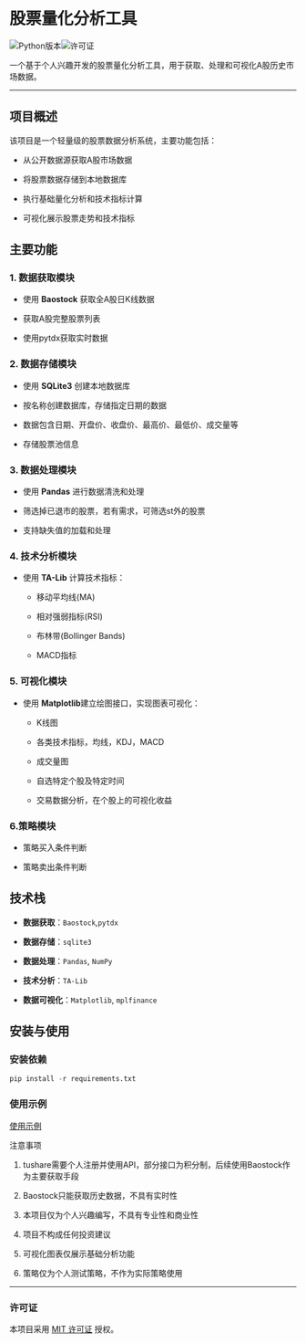 股票量化分析工具
========

![Python版本](https://img.shields.io/badge/Python-3.8+-blue.svg)![许可证](https://img.shields.io/badge/License-MIT-green.svg)

一个基于个人兴趣开发的股票量化分析工具，用于获取、处理和可视化A股历史市场数据。



-------

项目概述
----

该项目是一个轻量级的股票数据分析系统，主要功能包括：

* 从公开数据源获取A股市场数据

* 将股票数据存储到本地数据库

* 执行基础量化分析和技术指标计算

* 可视化展示股票走势和技术指标
  
  

主要功能
-------

### 1. 数据获取模块

* 使用 ​**​Baostock​**​ 获取全A股日K线数据

* 获取A股完整股票列表

* 使用pytdx获取实时数据
  
  

### 2. 数据存储模块

* 使用 ​**​SQLite3​**​ 创建本地数据库

* 按名称创建数据库，存储指定日期的数据

* 数据包含日期、开盘价、收盘价、最高价、最低价、成交量等

* 存储股票池信息
  
  

### 3. 数据处理模块

* 使用 ​**​Pandas​**​ 进行数据清洗和处理

* 筛选掉已退市的股票，若有需求，可筛选st外的股票

* 支持缺失值的加载和处理
  
  

### 4. 技术分析模块

* 使用 ​**​TA-Lib​**​ 计算技术指标：
  
  * 移动平均线(MA)
  
  * 相对强弱指标(RSI)
  
  * 布林带(Bollinger Bands)
  
  * MACD指标
    
    

### 5. 可视化模块

* 使用 ​**​Matplotlib​**​ 建立绘图接口，实现图表可视化：
  
  * K线图
  
  * 各类技术指标，均线，KDJ，MACD
  
  * 成交量图
  
  * 自选特定个股及特定时间
  
  * 交易数据分析，在个股上的可视化收益
    
    

### 6.策略模块

- 策略买入条件判断

- 策略卖出条件判断
  
  
  
  

技术栈
------

* ​**​数据获取​**​：`Baostock`,`pytdx`

* ​**​数据存储​**​：`sqlite3`

* ​**​数据处理​**​：`Pandas`, `NumPy`

* ​**​技术分析​**​：`TA-Lib`

* ​**​数据可视化​**​：`Matplotlib`, `mplfinance`
  
  

安装与使用
--------

### 安装依赖

```python
pip install -r requirements.txt
```

### 使用示例

[使用示例](docs/1.1-使用示例1_数据获取与可视化.md)



注意事项

1. tushare需要个人注册并使用API，部分接口为积分制，后续使用Baostock作为主要获取手段

2. Baostock只能获取历史数据，不具有实时性

3. 本项目仅为个人兴趣编写，不具有专业性和商业性

4. 项目不构成任何投资建议

5. 可视化图表仅展示基础分析功能

6. 策略仅为个人测试策略，不作为实际策略使用
   
   

-------

### 许可证

本项目采用 [MIT 许可证](LICENSE) 授权。
